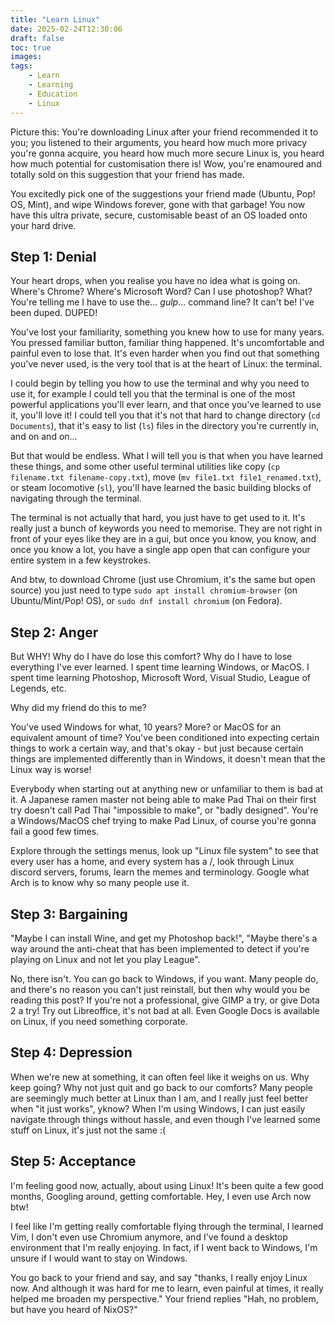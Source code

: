 ```yaml
---
title: "Learn Linux"
date: 2025-02-24T12:30:06
draft: false
toc: true
images:
tags:
    - Learn
    - Learning
    - Education
    - Linux
---
```


Picture this: You're downloading Linux after your friend recommended it to you; you listened 
to their arguments, you heard how much more privacy you're gonna acquire, you heard how much 
more secure Linux is, you heard how much potential for customisation there is! Wow, you're enamoured 
and totally sold on this suggestion that your friend has made.

You excitedly pick one of the suggestions your friend made (Ubuntu, Pop! OS, Mint), and wipe Windows forever, 
gone with that garbage! You now have this ultra private, secure, customisable beast of an OS loaded onto your 
hard drive.

## Step 1: Denial

Your heart drops, when you realise you have no idea what is going on. Where's Chrome? Where's Microsoft Word? 
Can I use photoshop? What? You're telling me I have to use the... *gulp*... command line? It can't be! I've been duped. 
DUPED!

You've lost your familiarity, something you knew how to use for many years. You pressed familiar button, familiar thing 
happened. It's uncomfortable and painful even to lose that. It's even harder when you find out that something you've never 
used, is the very tool that is at the heart of Linux: the terminal.

I could begin by telling you how to use the terminal and why you need to use it, for example I could tell you that 
the terminal is one of the most powerful applications you'll ever learn, and that once you've learned to use it, 
you'll love it! I could tell you that it's not that hard to change directory (``cd Documents``), that it's easy to 
list (``ls``) files in the directory you're currently in, and on and on...

But that would be endless. What I will tell you is that when you have learned these things, and some other useful 
terminal utilities like copy (``cp filename.txt filename-copy.txt``), move (``mv file1.txt file1_renamed.txt``), or 
steam locomotive (``sl``), you'll have learned the basic building blocks of navigating through the terminal.

The terminal is not actually that hard, you just have to get used to it. It's really just a bunch of keywords you need 
to memorise. They are not right in front of your eyes like they are in a gui, but once you know, you know, and once you know 
a lot, you have a single app open that can configure your entire system in a few keystrokes.

And btw, to download Chrome (just use Chromium, it's the same but open source) you just need to 
type ``sudo apt install chromium-browser`` (on Ubuntu/Mint/Pop! OS), or ``sudo dnf install chromium`` (on Fedora).

## Step 2: Anger

But WHY! Why do I have do lose this comfort? Why do I have to lose everything I've ever learned. I spent time learning 
Windows, or MacOS. I spent time learning Photoshop, Microsoft Word, Visual Studio, League of Legends, etc.

Why did my friend do this to me?

You've used Windows for what, 10 years? More? or MacOS for an equivalent amount of time? You've 
been conditioned into expecting certain things to work a certain way, and that's okay - but just because certain things 
are implemented differently than in Windows, it doesn't mean that the Linux way is worse!

Everybody when starting out at anything new or unfamiliar to them is bad at it. A Japanese ramen master not being able to 
make Pad Thai on their first try doesn't call Pad Thai "impossible to make", or "badly designed". You're a Windows/MacOS chef 
trying to make Pad Linux, of course you're gonna fail a good few times.

Explore through the settings menus, look up "Linux file system" to see that every user has a home, and every system has a /, 
look through Linux discord servers, forums, learn the memes and terminology. Google what Arch is to know why so many people use it.

## Step 3: Bargaining

"Maybe I can install Wine, and get my Photoshop back!", "Maybe there's a way around the anti-cheat that has been implemented to detect 
if you're playing on Linux and not let you play League".

No, there isn't. You can go back to Windows, if you want. Many people do, and there's no reason you can't just reinstall, but then 
why would you be reading this post? If you're not a professional, give GIMP a try, or give Dota 2 a try! Try out Libreoffice, it's not bad at all. 
Even Google Docs is available on Linux, if you need something corporate. 

## Step 4: Depression

When we're new at something, it can often feel like it weighs on us. Why keep going? Why not just quit and go back to our comforts? 
Many people are seemingly much better at Linux than I am, and I really just feel better when "it just works", yknow? When I'm using Windows, 
I can just easily navigate through things without hassle, and even though I've learned some stuff on Linux, it's just not the same :(

## Step 5: Acceptance

I'm feeling good now, actually, about using Linux! It's been quite a few good months, Googling around, getting comfortable. Hey, I even use Arch now btw!

I feel like I'm getting really comfortable flying through the terminal, I learned Vim, I don't even use Chromium anymore, and I've found a desktop environment 
that I'm really enjoying. In fact, if I went back to Windows, I'm unsure if I would want to stay on Windows.

You go back to your friend and say, and say "thanks, I really enjoy Linux now. And although it was hard for me to learn, even painful 
at times, it really helped me broaden my perspective." Your friend replies "Hah, no problem, but have you heard of NixOS?"

